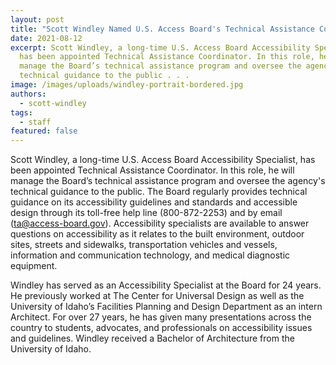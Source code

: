```yaml
---
layout: post
title: "Scott Windley Named U.S. Access Board's Technical Assistance Coordinator "
date: 2021-08-12
excerpt: Scott Windley, a long-time U.S. Access Board Accessibility Specialist,
  has been appointed Technical Assistance Coordinator. In this role, he will
  manage the Board’s technical assistance program and oversee the agency's
  technical guidance to the public . . .
image: /images/uploads/windley-portrait-bordered.jpg
authors:
  - scott-windley
tags:
  - staff
featured: false
---
```

Scott Windley, a long-time U.S. Access Board Accessibility Specialist, has been appointed Technical Assistance Coordinator. In this role, he will manage the Board’s technical assistance program and oversee the agency's technical guidance to the public. The Board regularly provides technical guidance on its accessibility guidelines and standards and accessible design through its toll-free help line (800-872-2253) and by email ([ta@access-board.gov](mailto:ta@access-board.gov)). Accessibility specialists are available to answer questions on accessibility as it relates to the built environment, outdoor sites, streets and sidewalks, transportation vehicles and vessels, information and communication technology, and medical diagnostic equipment. 

Windley has served as an Accessibility Specialist at the Board for 24 years. He previously worked at The Center for Universal Design as well as the University of Idaho’s Facilities Planning and Design Department as an intern Architect. For over 27 years, he has given many presentations across the country to students, advocates, and professionals on accessibility issues and guidelines. Windley received a Bachelor of Architecture from the University of Idaho.